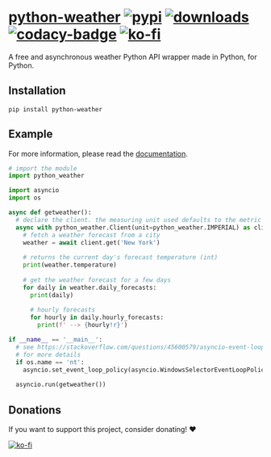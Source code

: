 # [python-weather][pypi-url] [![pypi][pypi-image]][pypi-url] [![downloads][downloads-image]][pypi-url] [![codacy-badge][codacy-url]][codacy-image] [![ko-fi][ko-fi-brief-image]][ko-fi-url]

[pypi-image]: https://img.shields.io/pypi/v/python-weather.svg?style=flat-square
[pypi-url]: https://pypi.org/project/python-weather/
[downloads-image]: https://img.shields.io/pypi/dm/python-weather?style=flat-square
[ko-fi-brief-image]: https://img.shields.io/badge/donations-ko--fi-red?color=ff5e5b&style=flat-square
[codacy-url]: https://app.codacy.com/project/badge/Grade/0f7721b7e4314a748c75a04f0a7e0ce3
[codacy-image]: https://app.codacy.com/gh/null8626/python-weather/dashboard
[ko-fi-image]: https://ko-fi.com/img/githubbutton_sm.svg
[ko-fi-url]: https://ko-fi.com/null8626

A free and asynchronous weather Python API wrapper made in Python, for Python.

## Installation

```console
pip install python-weather
```

## Example

For more information, please read the [documentation](https://python-weather.readthedocs.io/en/latest/).

```py
# import the module
import python_weather

import asyncio
import os

async def getweather():
  # declare the client. the measuring unit used defaults to the metric system (celcius, km/h, etc.)
  async with python_weather.Client(unit=python_weather.IMPERIAL) as client:
    # fetch a weather forecast from a city
    weather = await client.get('New York')
    
    # returns the current day's forecast temperature (int)
    print(weather.temperature)
    
    # get the weather forecast for a few days
    for daily in weather.daily_forecasts:
      print(daily)
      
      # hourly forecasts
      for hourly in daily.hourly_forecasts:
        print(f' --> {hourly!r}')

if __name__ == '__main__':
  # see https://stackoverflow.com/questions/45600579/asyncio-event-loop-is-closed-when-getting-loop
  # for more details
  if os.name == 'nt':
    asyncio.set_event_loop_policy(asyncio.WindowsSelectorEventLoopPolicy())
  
  asyncio.run(getweather())
```

## Donations

If you want to support this project, consider donating! ❤

[![ko-fi][ko-fi-image]][ko-fi-url]